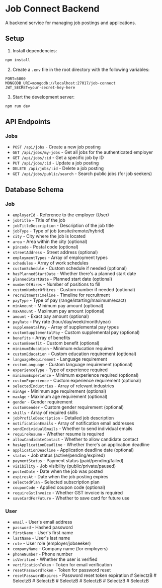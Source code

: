 # Job Connect Backend

A backend service for managing job postings and applications.

## Setup

1. Install dependencies:
```bash
npm install
```

2. Create a `.env` file in the root directory with the following variables:
```
PORT=5000
MONGODB_URI=mongodb://localhost:27017/job-connect
JWT_SECRET=your-secret-key-here
```

3. Start the development server:
```bash
npm run dev
```

## API Endpoints

### Jobs

- `POST /api/jobs` - Create a new job posting
- `GET /api/jobs/my-jobs` - Get all jobs for the authenticated employer
- `GET /api/jobs/:id` - Get a specific job by ID
- `PUT /api/jobs/:id` - Update a job posting
- `DELETE /api/jobs/:id` - Delete a job posting
- `GET /api/jobs/public/search` - Search public jobs (for job seekers)

## Database Schema

### Job
- `employerId` - Reference to the employer (User)
- `jobTitle` - Title of the job
- `jobTitleDescription` - Description of the job title
- `jobType` - Type of job (onsite/remote/hybrid)
- `city` - City where the job is located
- `area` - Area within the city (optional)
- `pincode` - Postal code (optional)
- `streetAddress` - Street address (optional)
- `employmentTypes` - Array of employment types
- `schedules` - Array of work schedules
- `customSchedule` - Custom schedule if needed (optional)
- `hasPlannedStartDate` - Whether there's a planned start date
- `plannedStartDate` - Planned start date (optional)
- `numberOfHires` - Number of positions to fill
- `customNumberOfHires` - Custom number if needed (optional)
- `recruitmentTimeline` - Timeline for recruitment
- `payType` - Type of pay (range/starting/maximum/exact)
- `minAmount` - Minimum pay amount (optional)
- `maxAmount` - Maximum pay amount (optional)
- `amount` - Exact pay amount (optional)
- `payRate` - Pay rate (hour/day/week/month/year)
- `supplementalPay` - Array of supplemental pay types
- `customSupplementalPay` - Custom supplemental pay (optional)
- `benefits` - Array of benefits
- `customBenefit` - Custom benefit (optional)
- `minimumEducation` - Minimum education required
- `customEducation` - Custom education requirement (optional)
- `languageRequirement` - Language requirement
- `customLanguage` - Custom language requirement (optional)
- `experienceType` - Type of experience required
- `minimumExperience` - Minimum experience required (optional)
- `customExperience` - Custom experience requirement (optional)
- `selectedIndustries` - Array of relevant industries
- `minAge` - Minimum age requirement (optional)
- `maxAge` - Maximum age requirement (optional)
- `gender` - Gender requirement
- `customGender` - Custom gender requirement (optional)
- `skills` - Array of required skills
- `jobProfileDescription` - Detailed job description
- `notificationEmails` - Array of notification email addresses
- `sendIndividualEmails` - Whether to send individual emails
- `requireResume` - Whether resume is required
- `allowCandidateContact` - Whether to allow candidate contact
- `hasApplicationDeadline` - Whether there's an application deadline
- `applicationDeadline` - Application deadline date (optional)
- `status` - Job status (active/pending/expired)
- `paymentStatus` - Payment status (paid/pending/failed)
- `visibility` - Job visibility (public/private/paused)
- `postedDate` - Date when the job was posted
- `expiresAt` - Date when the job posting expires
- `selectedPlan` - Selected subscription plan
- `couponCode` - Applied coupon code (optional)
- `requireGstInvoice` - Whether GST invoice is required
- `saveCardForFuture` - Whether to save card for future use

### User
- `email` - User's email address
- `password` - Hashed password
- `firstName` - User's first name
- `lastName` - User's last name
- `role` - User role (employer/jobseeker)
- `companyName` - Company name (for employers)
- `phoneNumber` - Phone number
- `isVerified` - Whether the user is verified
- `verificationToken` - Token for email verification
- `resetPasswordToken` - Token for password reset
- `resetPasswordExpires` - Password reset token expiration
#   S e l e c t z B  
 #   S e l e c t z B  
 #   S e l e c t z B  
 #   S e l e c t z B  
 #   S e l e c t z B  
 #   S e l e c t z B  
 #   S e l e c t z B  
 